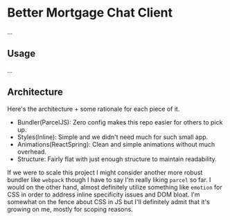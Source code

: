 Better Mortgage Chat Client
===========================

...


## Usage

...


## Architecture

Here's the architecture + some rationale for each piece of it.

- Bundler(ParcelJS): Zero config makes this repo easier for others to pick up.
- Styles(Inline): Simple and we didn't need much for such small app.
- Animations(ReactSpring): Clean and simple animations without much overhead.
- Structure: Fairly flat with just enough structure to maintain readability.

If we were to scale this project I might consider another more robust bundler
like `webpack` though I have to say I'm really liking `parcel` so far. I would
on the other hand, almost definitely utilize something like `emotion` for CSS
in order to address inline specificity issues and DOM bloat. I'm somewhat on
the fence about CSS in JS but I'll definitely admit that it's growing on me,
mostly for scoping reasons.